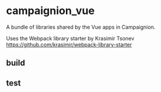 # campaignion_vue

A bundle of libraries shared by the Vue apps in Campaignion.

Uses the Webpack library starter by Krasimir Tsonev https://github.com/krasimir/webpack-library-starter

## build

## test
